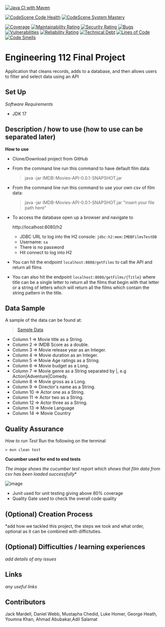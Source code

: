 [![Java CI with Maven](https://github.com/dhansak79/imdb-movies-engineering112/actions/workflows/maven.yml/badge.svg)](https://github.com/dhansak79/imdb-movies-engineering112/actions/workflows/maven.yml)

[![CodeScene Code Health](https://codescene.io/projects/27060/status-badges/code-health)](https://codescene.io/projects/27060)
[![CodeScene System Mastery](https://codescene.io/projects/27060/status-badges/system-mastery)](https://codescene.io/projects/27060)

[![Coverage](https://sonarcloud.io/api/project_badges/measure?project=imdb-movies-engineering112&metric=coverage)](https://sonarcloud.io/summary/new_code?id=imdb-movies-engineering112)
[![Maintainability Rating](https://sonarcloud.io/api/project_badges/measure?project=imdb-movies-engineering112&metric=sqale_rating)](https://sonarcloud.io/summary/new_code?id=imdb-movies-engineering112)
[![Security Rating](https://sonarcloud.io/api/project_badges/measure?project=imdb-movies-engineering112&metric=security_rating)](https://sonarcloud.io/summary/new_code?id=imdb-movies-engineering112)
[![Bugs](https://sonarcloud.io/api/project_badges/measure?project=imdb-movies-engineering112&metric=bugs)](https://sonarcloud.io/summary/new_code?id=imdb-movies-engineering112)
[![Vulnerabilities](https://sonarcloud.io/api/project_badges/measure?project=imdb-movies-engineering112&metric=vulnerabilities)](https://sonarcloud.io/summary/new_code?id=imdb-movies-engineering112)
[![Reliability Rating](https://sonarcloud.io/api/project_badges/measure?project=imdb-movies-engineering112&metric=reliability_rating)](https://sonarcloud.io/summary/new_code?id=imdb-movies-engineering112)
[![Technical Debt](https://sonarcloud.io/api/project_badges/measure?project=imdb-movies-engineering112&metric=sqale_index)](https://sonarcloud.io/summary/new_code?id=imdb-movies-engineering112)
[![Lines of Code](https://sonarcloud.io/api/project_badges/measure?project=imdb-movies-engineering112&metric=ncloc)](https://sonarcloud.io/summary/new_code?id=imdb-movies-engineering112)
[![Code Smells](https://sonarcloud.io/api/project_badges/measure?project=imdb-movies-engineering112&metric=code_smells)](https://sonarcloud.io/summary/new_code?id=imdb-movies-engineering112)

# Engineering 112 Final Project

Application that cleans records, adds to a database, and then allows users to filter and select data
using an API

## Set Up

*Software Requirements*

- JDK 17

## Description / how to use (how to use can be separated later)

**How to use**

- Clone/Download project from GitHub
- From the command line run this command to have default film data:
  > java -jar IMDB-Movies-API-0.0.1-SNAPSHOT.jar
- From the command line run this command to use your own csv of film data:
  > java -jar IMDB-Movies-API-0.0.1-SNAPSHOT.jar "insert your file path here"
- To access the database open up a browser and navigate to
  
  http://localhost:8080/h2
 
  - JDBC URL to log into the H2 console: `jdbc:h2:mem:IMDBFilmsTestDB`
  - Username: `sa`
  - There is no password
  - Hit connect to log into H2

- You can hit the endpoint `localhost:8080/getFilms` to call the API and return all films
- You can also hit the endpoint `localhost:8080/getFilms/{Title}` where title can be a single letter to return all the films that begin with that letter or a string of letters which will return all the films which contain the string pattern in the title. 

## Data Sample

A sample of the data can be found at:
> [Sample Data](./src/main/resources/imdb_data.csv)

- Column 1  => Movie title as a String.
- Column 2  => IMDB Score as a double.
- Column 3  => Movie release year as an Integer.
- Column 4  => Movie duration as an Integer.
- Column 5  => Movie Age ratings as a String.
- Column 6  => Movie budget as a Long.
- Column 7  => Movie genre as a String separated by |, e.g Action|Adventure|Comedy.
- Column 8  => Movie gross as a Long.
- Column 9  => Director's name as a String.
- Column 10 => Actor one as a String.
- Column 11 => Actor two as a String.
- Column 12 => Actor three as a String.
- Column 13 => Movie Language
- Column 14 => Movie Country

## Quality Assurance

*How to run Test*
Run the following on the terminal

    > mvn clean test

**Cucumber used for end to end tests**

*The image shows the cucumber test report which shows that film data from csv has been loaded
successfully**

![image](https://user-images.githubusercontent.com/80487618/174051980-48ad203b-d238-4d77-ab88-6ce9920779af.png)

- Junit used for unit testing giving above 80% coverage
- Quality Gate used to check the overall code quality

## (Optional) Creation Process

*add how we tackled this project, the steps we took and what order, optional as it can be combined
with diffictuties.

## (Optional) Difficulties / learning experiences

*add details of any issues*

## Links

*any useful links*

## Contributors

Jack Mardell, Daniel Webb, Mustapha Chedid, Luke Homer, George Heath, Youmna Khan, Ahmad
Abubakar,Adil Salamat
